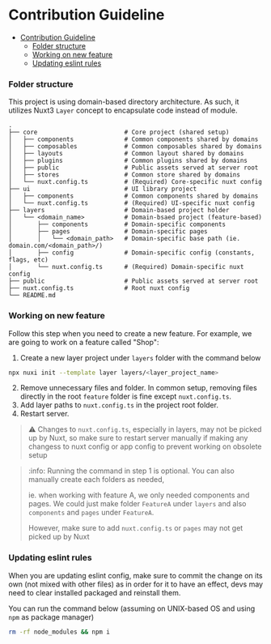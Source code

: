 # Contribution Guideline

<!-- TOC -->
* [Contribution Guideline](#contribution-guideline)
    * [Folder structure](#folder-structure)
    * [Working on new feature](#working-on-new-feature)
    * [Updating eslint rules](#updating-eslint-rules)
<!-- TOC -->

### Folder structure

This project is using domain-based directory architecture. As such, it utilizes Nuxt3 `Layer` concept to encapsulate
code
instead of module.

```
.
├── core                        # Core project (shared setup)
│   ├── components              # Common components shared by domains
│   ├── composables             # Common composables shared by domains     
│   ├── layouts                 # Common layout shared by domains     
│   ├── plugins                 # Common plugins shared by domains     
│   ├── public                  # Public assets served at server root     
│   ├── stores                  # Common store shared by domains
│   └── nuxt.config.ts          # (Required) Core-specific nuxt config      
├── ui                          # UI library project
│   ├── components              # Common components shared by domains
│   └── nuxt.config.ts          # (Required) UI-specific nuxt config      
├── layers                      # Domain-based project holder
│   └── <domain_name>           # Domain-bsaed project (feature-based)
│       ├── components          # Domain-specific components
│       ├── pages               # Domain-specific pages
│       │   └── <domain_path>   # Domain-specific base path (ie. domain.com/<domain_path>/)
│       ├── config              # Domain-specific config (constants, flags, etc)     
│       └── nuxt.config.ts      # (Required) Domain-specific nuxt config      
├── public                      # Public assets served at server root
├── nuxt.config.ts              # Root nuxt config      
└── README.md
```

### Working on new feature

Follow this step when you need to create a new feature. For example, we are going to work on a feature called "Shop":

1. Create a new layer project under `layers` folder with the command below

```bash
npx nuxi init --template layer layers/<layer_project_name>
```

2. Remove unnecessary files and folder. In common setup, removing files directly in the root `feature` folder is fine
   except `nuxt.config.ts`.
3. Add layer paths to `nuxt.config.ts` in the project root folder.
4. Restart server.

> :warning: Changes to `nuxt.config.ts`, especially in layers, may not be picked up by Nuxt, so make sure to restart
> server manually if making any changess to nuxt config or app config to prevent working on obsolete setup


> :info: Running the command in step 1 is optional. You can also manually create each folders as needed,
>
> ie. when working with feature A, we only needed components and pages. We could just make folder `FeatureA`
> under `layers` and also `components` and `pages` under `FeatureA`.
>
> However, make sure to add `nuxt.config.ts` or `pages` may not get picked up by Nuxt

### Updating eslint rules

When you are updating eslint config, make sure to commit the change on its own (not mixed with other files) as in order
for it to have an effect, devs may need to clear installed packaged and reinstall them.

You can run the command below (assuming on UNIX-based OS and using `npm` as package manager)

 ```bash
 rm -rf node_modules && npm i
```

